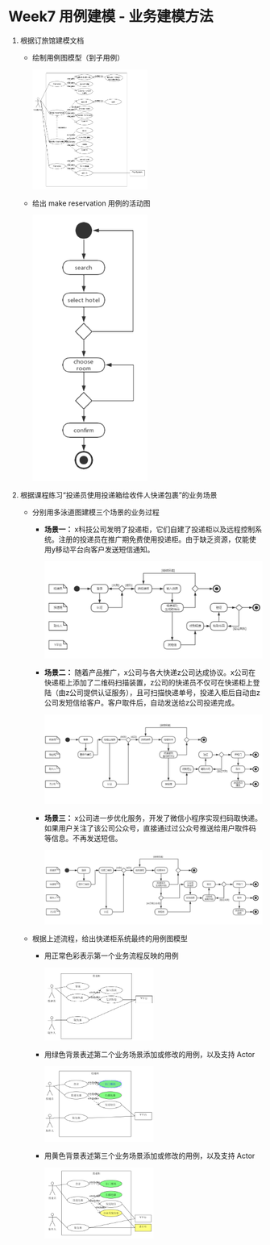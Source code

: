 # Week7 用例建模 - 业务建模方法

1. 根据订旅馆建模文档

    - 绘制用例图模型（到子用例）

        <img src="./1.png" width="50%" />

    - 给出 make reservation 用例的活动图

        <img src="./2.png" width="50%" />

2. 根据课程练习“投递员使用投递箱给收件人快递包裹”的业务场景

    - 分别用多泳道图建模三个场景的业务过程
        
        - **场景一：** x科技公司发明了投递柜，它们自建了投递柜以及远程控制系统。注册的投递员在推广期免费使用投递柜。由于缺乏资源，仅能使用y移动平台向客户发送短信通知。

            <img src="./3.png" />

        - **场景二：** 随着产品推广，x公司与各大快递z公司达成协议。x公司在快递柜上添加了二维码扫描装置，z公司的快递员不仅可在快递柜上登陆（由z公司提供认证服务），且可扫描快递单号，投递入柜后自动由z公司发短信给客户。客户取件后，自动发送给z公司投递完成。

            <img src="./4.png" />

        - **场景三：** x公司进一步优化服务，开发了微信小程序实现扫码取快递。如果用户关注了该公司公众号，直接通过过公众号推送给用户取件码等信息。不再发送短信。

            <img src="./5.png" />
    
    - 根据上述流程，给出快递柜系统最终的用例图模型

        - 用正常色彩表示第一个业务流程反映的用例

            <img src="./6.png" width="50%" />

        - 用绿色背景表述第二个业务场景添加或修改的用例，以及支持 Actor

            <img src="./7.png" width="50%" />

        - 用黄色背景表述第三个业务场景添加或修改的用例，以及支持 Actor

            <img src="./8.png" width="50%" />

    